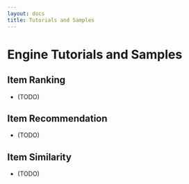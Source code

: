 ```yaml
---
layout: docs
title: Tutorials and Samples
---
```


# Engine Tutorials and Samples

## Item Ranking

* (TODO)

## Item Recommendation

* (TODO) 

## Item Similarity

* (TODO)  
